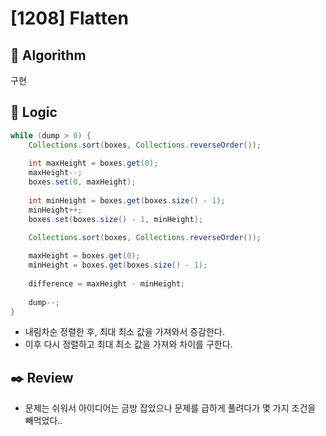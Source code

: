 # [1208] Flatten

## :pushpin: **Algorithm**

구현

## :round_pushpin: **Logic**

```java
while (dump > 0) {
    Collections.sort(boxes, Collections.reverseOrder());
    
    int maxHeight = boxes.get(0);
    maxHeight--;
    boxes.set(0, maxHeight);
    
    int minHeight = boxes.get(boxes.size() - 1);
    minHeight++;
    boxes.set(boxes.size() - 1, minHeight);

    Collections.sort(boxes, Collections.reverseOrder());
    
    maxHeight = boxes.get(0);
    minHeight = boxes.get(boxes.size() - 1);
    
    difference = maxHeight - minHeight;
    
    dump--;
}
```

- 내림차순 정렬한 후, 최대 최소 값을 가져와서 증감한다.
- 이후 다시 정렬하고 최대 최소 값을 가져와 차이를 구한다.

## :black_nib: **Review**
- 문제는 쉬워서 아이디어는 금방 잡았으나 문제를 급하게 풀려다가 몇 가지 조건을 빼먹었다..